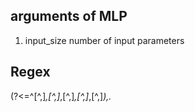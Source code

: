 ## arguments of MLP

1. input_size
number of input parameters

## Regex
(?<=^[^,]*,[^,]*,[^,]*,[^,]*,[^,]*),.*
